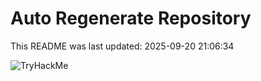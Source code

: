 # Auto Regenerate Repository

This README was last updated: 2025-09-20 21:06:34

 ![TryHackMe](https://tryhackme.com/badge/533634)